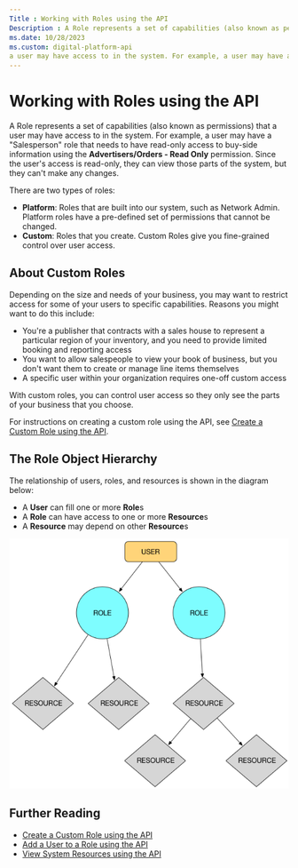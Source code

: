 ```yaml
---
Title : Working with Roles using the API
Description : A Role represents a set of capabilities (also known as permissions) that
ms.date: 10/28/2023
ms.custom: digital-platform-api
a user may have access to in the system. For example, a user may have a
---
```



# Working with Roles using the API



A Role represents a set of capabilities (also known as permissions) that
a user may have access to in the system. For example, a user may have a
"Salesperson" role that needs to have read-only access to buy-side
information using the **Advertisers/Orders - Read Only** permission.
Since the user's access is read-only, they can view those parts of the
system, but they can't make any changes.

There are two types of roles:

- **Platform**: Roles that are built into our system, such as Network
  Admin. Platform roles have a pre-defined set of permissions that
  cannot be changed.
- **Custom**: Roles that you create. Custom Roles give you fine-grained
  control over user access.



## About Custom Roles

Depending on the size and needs of your business, you may want to
restrict access for some of your users to specific capabilities. Reasons
you might want to do this include:

- You're a publisher that contracts with a sales house to represent a
  particular region of your inventory, and you need to provide limited
  booking and reporting access
- You want to allow salespeople to view your book of business, but you
  don't want them to create or manage line items themselves
- A specific user within your organization requires one-off custom
  access

With custom roles, you can control user access so they only see the
parts of your business that you choose.

For instructions on creating a custom role using the API, see <a
href="create-a-custom-role-using-the-api.md"
class="xref" target="_blank">Create a Custom Role using the API</a>.





## The Role Object Hierarchy

The relationship of users, roles, and resources is shown in the diagram
below:

- A **User** can fill one or more **Role**s
- A **Role** can have access to one or more **Resource**s
- A **Resource** may depend on other **Resource**s

![Role Object Hierarchy](media/role-object-hierarchy.png)





## Further Reading

- <a
  href="create-a-custom-role-using-the-api.md"
  class="xref" target="_blank">Create a Custom Role using the API</a>
- <a
  href="add-a-user-to-a-role-using-the-api.md"
  class="xref" target="_blank">Add a User to a Role using the API</a>
- <a
  href="view-system-resources-using-the-api.md"
  class="xref" target="_blank">View System Resources using the API</a>






